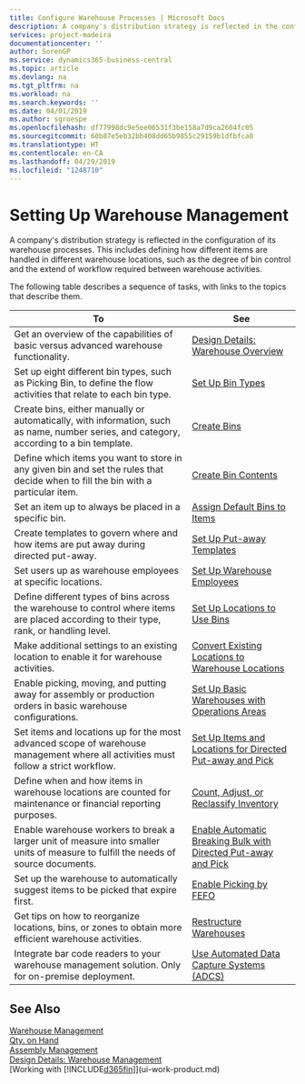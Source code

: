 ```yaml
---
title: Configure Warehouse Processes | Microsoft Docs
description: A company's distribution strategy is reflected in the configuration of its warehouse processes. This includes defining how different items are handled in different warehouse locations, such as the degree of bin control and the extend of workflow required between warehouse activities.
services: project-madeira
documentationcenter: ''
author: SorenGP
ms.service: dynamics365-business-central
ms.topic: article
ms.devlang: na
ms.tgt_pltfrm: na
ms.workload: na
ms.search.keywords: ''
ms.date: 04/01/2019
ms.author: sgroespe
ms.openlocfilehash: df77998dc9e5ee06531f3be158a7d9ca2604fc05
ms.sourcegitcommit: 60b87e5eb32bb408dd65b9855c29159b1dfbfca8
ms.translationtype: HT
ms.contentlocale: en-CA
ms.lasthandoff: 04/29/2019
ms.locfileid: "1248710"
---
```

# <a name="setting-up-warehouse-management"></a>Setting Up Warehouse Management
A company's distribution strategy is reflected in the configuration of its warehouse processes. This includes defining how different items are handled in different warehouse locations, such as the degree of bin control and the extend of workflow required between warehouse activities.  

 The following table describes a sequence of tasks, with links to the topics that describe them.   

|**To**|**See**|  
|------------|-------------|  
|Get an overview of the capabilities of basic versus advanced warehouse functionality.|[Design Details: Warehouse Overview](design-details-warehouse-overview.md)|  
|Set up eight different bin types, such as Picking Bin, to define the flow activities that relate to each bin type.|[Set Up Bin Types](warehouse-how-to-set-up-bin-types.md)|  
|Create bins, either manually or automatically, with information, such as name, number series, and category, according to a bin template.|[Create Bins](warehouse-how-to-create-individual-bins.md)|  
|Define which items you want to store in any given bin and set the rules that decide when to fill the bin with a particular item.|[Create Bin Contents](warehouse-how-to-set-up-bin-contents.md)|  
|Set an item up to always be placed in a specific bin.|[Assign Default Bins to Items](warehouse-how-to-assign-default-bins-to-items.md)|
|Create templates to govern where and how items are put away during directed put-away.|[Set Up Put-away Templates](warehouse-how-to-set-up-put-away-templates.md)|
|Set users up as warehouse employees at specific locations.|[Set Up Warehouse Employees](warehouse-how-to-set-up-warehouse-employees.md)|
|Define different types of bins across the warehouse to control where items are placed according to their type, rank, or handling level.|[Set Up Locations to Use Bins](warehouse-how-to-set-up-locations-to-use-bins.md)|
|Make additional settings to an existing location to enable it for warehouse activities.|[Convert Existing Locations to Warehouse Locations](warehouse-how-to-convert-existing-locations-to-warehouse-locations.md)|
|Enable picking, moving, and putting away for assembly or production orders in basic warehouse configurations.|[Set Up Basic Warehouses with Operations Areas](warehouse-how-to-set-up-basic-warehouses-with-operations-areas.md)|  
|Set items and locations up for the most advanced scope of warehouse management where all activities must follow a strict workflow.|[Set Up Items and Locations for Directed Put-away and Pick](warehouse-how-to-set-up-items-for-directed-put-away-and-pick.md)|  
|Define when and how items in warehouse locations are counted for maintenance or financial reporting purposes.|[Count, Adjust, or Reclassify Inventory](inventory-how-count-adjust-reclassify.md)|
|Enable warehouse workers to break a larger unit of measure into smaller units of measure to fulfill the needs of source documents.|[Enable Automatic Breaking Bulk with Directed Put-away and Pick](warehouse-enable-automatic-breaking-bulk-with-directed-put-away-and-pick.md)|  
|Set up the warehouse to automatically suggest items to be picked that expire first.|[Enable Picking by FEFO](warehouse-picking-by-fefo.md)|
|Get tips on how to reorganize locations, bins, or zones to obtain more efficient warehouse activities.|[Restructure Warehouses](warehouse-how-to-restructure-warehouses.md)|
|Integrate bar code readers to your warehouse management solution. Only for on-premise deployment.|[Use Automated Data Capture Systems (ADCS)](warehouse-use-automated-data-capture-systems-adcs.md)|

## <a name="see-also"></a>See Also  
[Warehouse Management](warehouse-manage-warehouse.md)  
[Qty. on Hand](inventory-manage-inventory.md)  
[Assembly Management](assembly-assemble-items.md)    
[Design Details: Warehouse Management](design-details-warehouse-management.md)  
[Working with [!INCLUDE[d365fin](includes/d365fin_md.md)]](ui-work-product.md)
